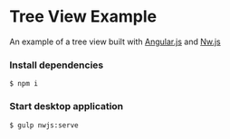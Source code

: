 # Tree View Example

An example of a tree view built with [Angular.js](https://github.com/angular/angular.js) and [Nw.js](https://github.com/nwjs/nw.js)



### Install dependencies

```
$ npm i
```

### Start desktop application
```
$ gulp nwjs:serve
```

